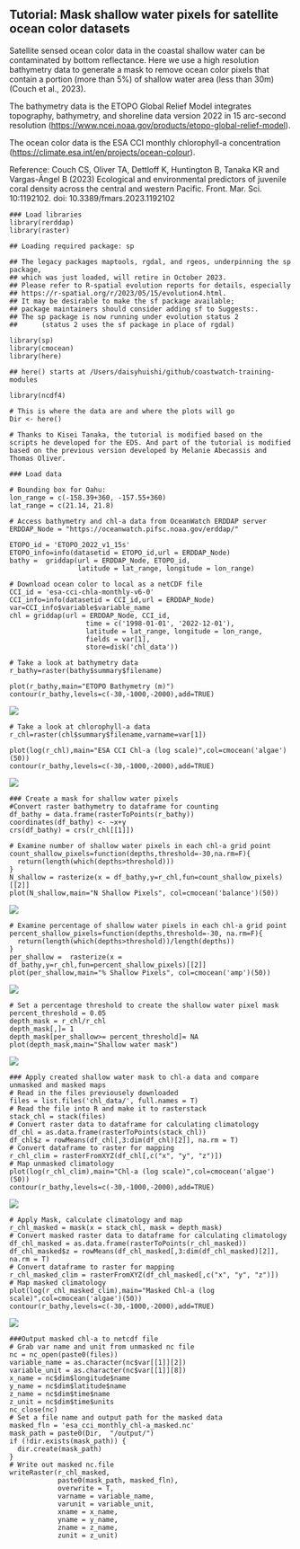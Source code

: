 ## Tutorial: Mask shallow water pixels for satellite ocean color datasets

Satellite sensed ocean color data in the coastal shallow water can be
contaminated by bottom reflectance. Here we use a high resolution
bathymetry data to generate a mask to remove ocean color pixels that
contain a portion (more than 5%) of shallow water area (less than 30m)
(Couch et al., 2023).

The bathymetry data is the ETOPO Global Relief Model integrates
topography, bathymetry, and shoreline data version 2022 in 15 arc-second
resolution
(<https://www.ncei.noaa.gov/products/etopo-global-relief-model>).

The ocean color data is the ESA CCI monthly chlorophyll-a concentration
(<https://climate.esa.int/en/projects/ocean-colour>).

Reference: Couch CS, Oliver TA, Dettloff K, Huntington B, Tanaka KR and
Vargas-Ángel B (2023) Ecological and environmental predictors of
juvenile coral density across the central and western Pacific. Front.
Mar. Sci. 10:1192102. doi: 10.3389/fmars.2023.1192102

    ### Load libraries
    library(rerddap)
    library(raster) 

    ## Loading required package: sp

    ## The legacy packages maptools, rgdal, and rgeos, underpinning the sp package,
    ## which was just loaded, will retire in October 2023.
    ## Please refer to R-spatial evolution reports for details, especially
    ## https://r-spatial.org/r/2023/05/15/evolution4.html.
    ## It may be desirable to make the sf package available;
    ## package maintainers should consider adding sf to Suggests:.
    ## The sp package is now running under evolution status 2
    ##      (status 2 uses the sf package in place of rgdal)

    library(sp) 
    library(cmocean)
    library(here)

    ## here() starts at /Users/daisyhuishi/github/coastwatch-training-modules

    library(ncdf4)

    # This is where the data are and where the plots will go
    Dir <- here()

    # Thanks to Kisei Tanaka, the tutorial is modified based on the scripts he developed for the EDS. And part of the tutorial is modified based on the previous version developed by Melanie Abecassis and Thomas Oliver.

    ### Load data

    # Bounding box for Oahu:
    lon_range = c(-158.39+360, -157.55+360)
    lat_range = c(21.14, 21.8)

    # Access bathymetry and chl-a data from OceanWatch ERDDAP server
    ERDDAP_Node = "https://oceanwatch.pifsc.noaa.gov/erddap/"

    ETOPO_id = 'ETOPO_2022_v1_15s'
    ETOPO_info=info(datasetid = ETOPO_id,url = ERDDAP_Node)
    bathy =  griddap(url = ERDDAP_Node, ETOPO_id, 
                     latitude = lat_range, longitude = lon_range)

    # Download ocean color to local as a netCDF file
    CCI_id = 'esa-cci-chla-monthly-v6-0'
    CCI_info=info(datasetid = CCI_id,url = ERDDAP_Node)
    var=CCI_info$variable$variable_name
    chl = griddap(url = ERDDAP_Node, CCI_id, 
                       time = c('1998-01-01', '2022-12-01'),
                       latitude = lat_range, longitude = lon_range,
                       fields = var[1],
                       store=disk('chl_data'))

    # Take a look at bathymetry data
    r_bathy=raster(bathy$summary$filename)

    plot(r_bathy,main="ETOPO Bathymetry (m)")
    contour(r_bathy,levels=c(-30,-1000,-2000),add=TRUE) 

![](mask-shallow-ocean-color_files/figure-markdown_strict/unnamed-chunk-4-1.png)

    # Take a look at chlorophyll-a data
    r_chl=raster(chl$summary$filename,varname=var[1]) 

    plot(log(r_chl),main="ESA CCI Chl-a (log scale)",col=cmocean('algae')(50))
    contour(r_bathy,levels=c(-30,-1000,-2000),add=TRUE) 

![](mask-shallow-ocean-color_files/figure-markdown_strict/unnamed-chunk-5-1.png)

    ### Create a mask for shallow water pixels
    #Convert raster bathymetry to dataframe for counting
    df_bathy = data.frame(rasterToPoints(r_bathy))
    coordinates(df_bathy) <- ~x+y
    crs(df_bathy) = crs(r_chl[[1]])

    # Examine number of shallow water pixels in each chl-a grid point
    count_shallow_pixels=function(depths,threshold=-30,na.rm=F){ 
      return(length(which(depths>threshold))) 
    } 
    N_shallow = rasterize(x = df_bathy,y=r_chl,fun=count_shallow_pixels)[[2]]
    plot(N_shallow,main="N Shallow Pixels", col=cmocean('balance')(50))

![](mask-shallow-ocean-color_files/figure-markdown_strict/unnamed-chunk-6-1.png)

    # Examine percentage of shallow water pixels in each chl-a grid point
    percent_shallow_pixels=function(depths,threshold=-30, na.rm=F){ 
      return(length(which(depths>threshold))/length(depths)) 
    } 
    per_shallow =  rasterize(x = df_bathy,y=r_chl,fun=percent_shallow_pixels)[[2]]
    plot(per_shallow,main="% Shallow Pixels", col=cmocean('amp')(50))

![](mask-shallow-ocean-color_files/figure-markdown_strict/unnamed-chunk-7-1.png)

    # Set a percentage threshold to create the shallow water pixel mask
    percent_threshold = 0.05
    depth_mask = r_chl/r_chl
    depth_mask[,]= 1
    depth_mask[per_shallow>= percent_threshold]= NA
    plot(depth_mask,main="Shallow water mask")

![](mask-shallow-ocean-color_files/figure-markdown_strict/unnamed-chunk-8-1.png)

    ### Apply created shallow water mask to chl-a data and compare unmasked and masked maps 
    # Read in the files previousely downloaded
    files = list.files('chl_data/', full.names = T)
    # Read the file into R and make it to rasterstack
    stack_chl = stack(files)
    # Convert raster data to dataframe for calculating climatology
    df_chl = as.data.frame(rasterToPoints(stack_chl))
    df_chl$z = rowMeans(df_chl[,3:dim(df_chl)[2]], na.rm = T)
    # Convert dataframe to raster for mapping
    r_chl_clim = rasterFromXYZ(df_chl[,c("x", "y", "z")])
    # Map unmasked climatology
    plot(log(r_chl_clim),main="Chl-a (log scale)",col=cmocean('algae')(50))
    contour(r_bathy,levels=c(-30,-1000,-2000),add=TRUE) 

![](mask-shallow-ocean-color_files/figure-markdown_strict/unnamed-chunk-9-1.png)

    # Apply Mask, calculate climatology and map
    r_chl_masked = mask(x = stack_chl, mask = depth_mask)
    # Convert masked raster data to dataframe for calculating climatology
    df_chl_masked = as.data.frame(rasterToPoints(r_chl_masked))
    df_chl_masked$z = rowMeans(df_chl_masked[,3:dim(df_chl_masked)[2]], na.rm = T)
    # Convert dataframe to raster for mapping
    r_chl_masked_clim = rasterFromXYZ(df_chl_masked[,c("x", "y", "z")])
    # Map masked climatology
    plot(log(r_chl_masked_clim),main="Masked Chl-a (log scale)",col=cmocean('algae')(50))
    contour(r_bathy,levels=c(-30,-1000,-2000),add=TRUE) 

![](mask-shallow-ocean-color_files/figure-markdown_strict/unnamed-chunk-10-1.png)

    ###Output masked chl-a to netcdf file
    # Grab var name and unit from unmasked nc file
    nc = nc_open(paste0(files))
    variable_name = as.character(nc$var[[1]][2])
    variable_unit = as.character(nc$var[[1]][8])
    x_name = nc$dim$longitude$name
    y_name = nc$dim$latitude$name
    z_name = nc$dim$time$name
    z_unit = nc$dim$time$units
    nc_close(nc)
    # Set a file name and output path for the masked data
    masked_fln = 'esa_cci_monthly_chl-a_masked.nc'
    mask_path = paste0(Dir,  "/output/")
    if (!dir.exists(mask_path)) {
      dir.create(mask_path)
    }
    # Write out masked nc.file
    writeRaster(r_chl_masked,
                paste0(mask_path, masked_fln),
                overwrite = T,
                varname = variable_name,
                varunit = variable_unit,
                xname = x_name,
                yname = y_name,
                zname = z_name,
                zunit = z_unit)
